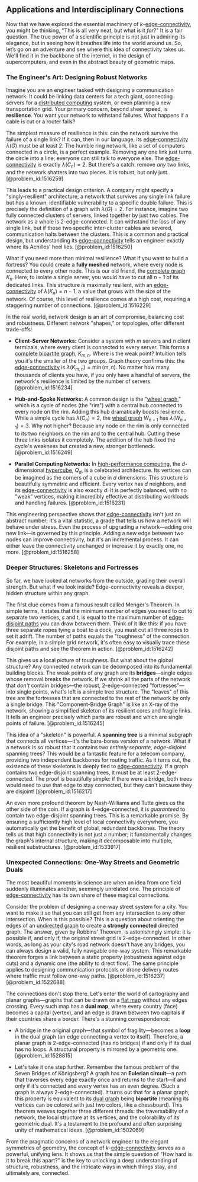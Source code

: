 ## Applications and Interdisciplinary Connections

Now that we have explored the essential machinery of $k$-[edge-connectivity](@article_id:272006), you might be thinking, "This is all very neat, but what is it *for*?" It is a fair question. The true power of a scientific principle is not just in admiring its elegance, but in seeing how it breathes life into the world around us. So, let’s go on an adventure and see where this idea of connectivity takes us. We'll find it in the backbone of the internet, in the design of supercomputers, and even in the abstract beauty of geometric maps.

### The Engineer's Art: Designing Robust Networks

Imagine you are an engineer tasked with designing a communication network. It could be linking data centers for a tech giant, connecting servers for a [distributed computing](@article_id:263550) system, or even planning a new transportation grid. Your primary concern, beyond sheer speed, is **resilience**. You want your network to withstand failures. What happens if a cable is cut or a router fails?

The simplest measure of resilience is this: can the network survive the failure of a single link? If it can, then in our language, its [edge-connectivity](@article_id:272006) $\lambda(G)$ must be at least 2. The humble ring network, like a set of computers connected in a circle, is a perfect example. Removing any one link just turns the circle into a line; everyone can still talk to everyone else. The [edge-connectivity](@article_id:272006) is exactly $\lambda(C_n) = 2$. But there's a catch: remove *any* two links, and the network shatters into two pieces. It is robust, but only just. [@problem_id:1516259]

This leads to a practical design criterion. A company might specify a "singly-resilient" architecture, a network that survives any single link failure but has a known, identifiable vulnerability to a specific double failure. This is precisely the definition of a graph with $\lambda(G) = 2$. For instance, imagine two fully connected clusters of servers, linked together by just two cables. The network as a whole is 2-edge-connected. It can withstand the loss of any single link, but if those two specific inter-cluster cables are severed, communication halts between the clusters. This is a common and practical design, but understanding its [edge-connectivity](@article_id:272006) tells an engineer exactly where its Achilles' heel lies. [@problem_id:1516250]

What if you need more than minimal resilience? What if you want to build a fortress? You could create a **fully meshed** network, where every node is connected to every other node. This is our old friend, the [complete graph](@article_id:260482) $K_n$. Here, to isolate a single server, you would have to cut all $n-1$ of its dedicated links. This structure is maximally resilient, with an [edge-connectivity](@article_id:272006) of $\lambda(K_n) = n-1$, a value that grows with the size of the network. Of course, this level of resilience comes at a high cost, requiring a staggering number of connections. [@problem_id:1516229]

In the real world, network design is an art of compromise, balancing cost and robustness. Different network "shapes," or topologies, offer different trade-offs:

*   **Client-Server Networks:** Consider a system with $m$ servers and $n$ client terminals, where every client is connected to every server. This forms a [complete bipartite graph](@article_id:275735), $K_{m,n}$. Where is the weak point? Intuition tells you it's the smaller of the two groups. Graph theory confirms this: the [edge-connectivity](@article_id:272006) is $\lambda(K_{m,n}) = \min(m, n)$. No matter how many thousands of clients you have, if you only have a handful of servers, the network's resilience is limited by the number of servers. [@problem_id:1516234]

*   **Hub-and-Spoke Networks:** A common design is the "[wheel graph](@article_id:271392)," which is a cycle of nodes (the "rim") with a central hub connected to every node on the rim. Adding this hub dramatically boosts resilience. While a simple cycle has $\lambda(C_n)=2$, the [wheel graph](@article_id:271392) $W_{n+1}$ has $\lambda(W_{n+1})=3$. Why not higher? Because any node on the rim is only connected to its two neighbors on the rim and to the central hub. Cutting these three links isolates it completely. The addition of the hub fixed the cycle's weakness but created a new, stronger bottleneck. [@problem_id:1516249]

*   **Parallel Computing Networks:** In [high-performance computing](@article_id:169486), the $d$-dimensional [hypercube](@article_id:273419), $Q_d$, is a celebrated architecture. Its vertices can be imagined as the corners of a cube in $d$ dimensions. This structure is beautifully symmetric and efficient. Every vertex has $d$ neighbors, and its [edge-connectivity](@article_id:272006) is also exactly $d$. It is perfectly balanced, with no "weak" vertices, making it incredibly effective at distributing workloads and handling failures. [@problem_id:1516231]

This engineering perspective shows that [edge-connectivity](@article_id:272006) isn't just an abstract number; it's a vital statistic, a grade that tells us how a network will behave under stress. Even the process of upgrading a network—adding one new link—is governed by this principle. Adding a new edge between two nodes can improve connectivity, but it's an incremental process. It can either leave the connectivity unchanged or increase it by exactly one, no more. [@problem_id:1516258]

### Deeper Structures: Skeletons and Fortresses

So far, we have looked at networks from the outside, grading their overall strength. But what if we look inside? Edge-connectivity reveals a deeper, hidden structure within any graph.

The first clue comes from a famous result called Menger's Theorem. In simple terms, it states that the minimum number of edges you need to cut to separate two vertices, $s$ and $t$, is equal to the maximum number of [edge-disjoint paths](@article_id:271425) you can draw between them. Think of it like this: if you have three separate ropes tying a boat to a dock, you must cut all three ropes to set it adrift. The number of paths equals the "toughness" of the connection. For example, in a simple grid network, it's often easy to visually trace these disjoint paths and see the theorem in action. [@problem_id:1516242]

This gives us a local picture of toughness. But what about the global structure? Any connected network can be decomposed into its fundamental building blocks. The weak points of any graph are its **bridges**—single edges whose removal breaks the network. If we shrink all the parts of the network that *don't* contain bridges—the robust, 2-edge-connected "fortresses"—into single points, what's left is a simple tree structure. The "leaves" of this tree are the fortresses that are connected to the rest of the network by only a single bridge. This "Component-Bridge Graph" is like an X-ray of the network, showing a simplified skeleton of its resilient cores and fragile links. It tells an engineer precisely which parts are robust and which are single points of failure. [@problem_id:1516245]

This idea of a "skeleton" is powerful. A **spanning tree** is a minimal subgraph that connects all vertices—it's the bare-bones version of a network. What if a network is so robust that it contains two *entirely separate, edge-disjoint* spanning trees? This would be a fantastic feature for a telecom company, providing two independent backbones for routing traffic. As it turns out, the existence of these skeletons is deeply tied to [edge-connectivity](@article_id:272006). If a graph contains two edge-disjoint spanning trees, it must be at least 2-edge-connected. The proof is beautifully simple: if there were a bridge, both trees would need to use that edge to stay connected, but they can't because they are disjoint! [@problem_id:1516217]

An even more profound theorem by Nash-Williams and Tutte gives us the other side of the coin. If a graph is 4-edge-connected, it is *guaranteed* to contain two edge-disjoint spanning trees. This is a remarkable promise. By ensuring a sufficiently high level of local connectivity everywhere, you automatically get the benefit of global, redundant backbones. The theory tells us that high connectivity is not just a number; it fundamentally changes the graph's internal structure, making it decomposable into multiple, resilient substructures. [@problem_id:1533917]

### Unexpected Connections: One-Way Streets and Geometric Duals

The most beautiful moments in science are when an idea from one field suddenly illuminates another, seemingly unrelated one. The principle of [edge-connectivity](@article_id:272006) has its own share of these magical connections.

Consider the problem of designing a one-way street system for a city. You want to make it so that you can still get from any intersection to any other intersection. When is this possible? This is a question about orienting the edges of an [undirected graph](@article_id:262541) to create a **strongly connected** directed graph. The answer, given by Robbins' Theorem, is astonishingly simple: it is possible if, and only if, the original street grid is 2-edge-connected. In other words, as long as your city's road network doesn't have any bridges, you can always design a valid, fully navigable one-way system. This remarkable theorem forges a link between a static property (robustness against edge cuts) and a dynamic one (the ability to direct flow). The same principle applies to designing communication protocols or drone delivery routes where traffic must follow one-way paths. [@problem_id:1516237] [@problem_id:1522688]

The connections don't stop there. Let's enter the world of cartography and planar graphs—graphs that can be drawn on a [flat map](@article_id:185690) without any edges crossing. Every such map has a **dual map**, where every country (face) becomes a capital (vertex), and an edge is drawn between two capitals if their countries share a border. There's a stunning correspondence:

*   A bridge in the original graph—that symbol of fragility—becomes a **loop** in the dual graph (an edge connecting a vertex to itself). Therefore, a planar graph is 2-edge-connected (has no bridges) if and only if its dual has no loops. A structural property is mirrored by a geometric one. [@problem_id:1528815]

*   Let's take it one step further. Remember the famous problem of the Seven Bridges of Königsberg? A graph has an **Eulerian circuit**—a path that traverses every edge exactly once and returns to the start—if and only if it's connected and every vertex has an even degree. (Such a graph is always 2-edge-connected). It turns out that for a planar graph, this property is equivalent to its [dual graph](@article_id:266781) being **bipartite** (meaning its vertices can be colored with just two colors, like a chessboard). This theorem weaves together three different threads: the traversability of a network, the local structure at its vertices, and the colorability of its geometric dual. It's a testament to the profound and often surprising unity of mathematical ideas. [@problem_id:1502069]

From the pragmatic concerns of a network engineer to the elegant symmetries of geometry, the concept of $k$-[edge-connectivity](@article_id:272006) serves as a powerful, unifying lens. It shows us that the simple question of "How hard is it to break this apart?" is the key to unlocking a deep understanding of structure, robustness, and the intricate ways in which things stay, and ultimately are, connected.